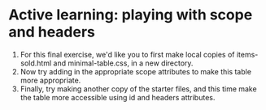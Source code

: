 # Active learning: playing with scope and headers

1. For this final exercise, we'd like you to first make local copies of items-sold.html and minimal-table.css, in a new directory.
2. Now try adding in the appropriate scope attributes to make this table more appropriate.
3. Finally, try making another copy of the starter files, and this time make the table more accessible using id and headers attributes.